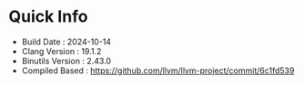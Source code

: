 # Quick Info
* Build Date : 2024-10-14
* Clang Version : 19.1.2
* Binutils Version : 2.43.0
* Compiled Based : https://github.com/llvm/llvm-project/commit/6c1fd539

